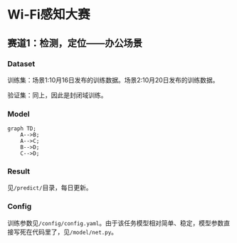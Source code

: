 # Wi-Fi感知大赛
## 赛道1：检测，定位——办公场景

### Dataset
训练集：场景1:10月16日发布的训练数据。场景2:10月20日发布的训练数据。

验证集：同上，因此是封闭域训练。

### Model
```mermaid
graph TD;
    A-->B;
    A-->C;
    B-->D;
    C-->D;
```

### Result
见`/predict/`目录，每日更新。

### Config
训练参数见`/config/config.yaml`。由于该任务模型相对简单、稳定，模型参数直接写死在代码里了，见`/model/net.py`。

<!-- ### Usage
下周代码稳定了再说 -->